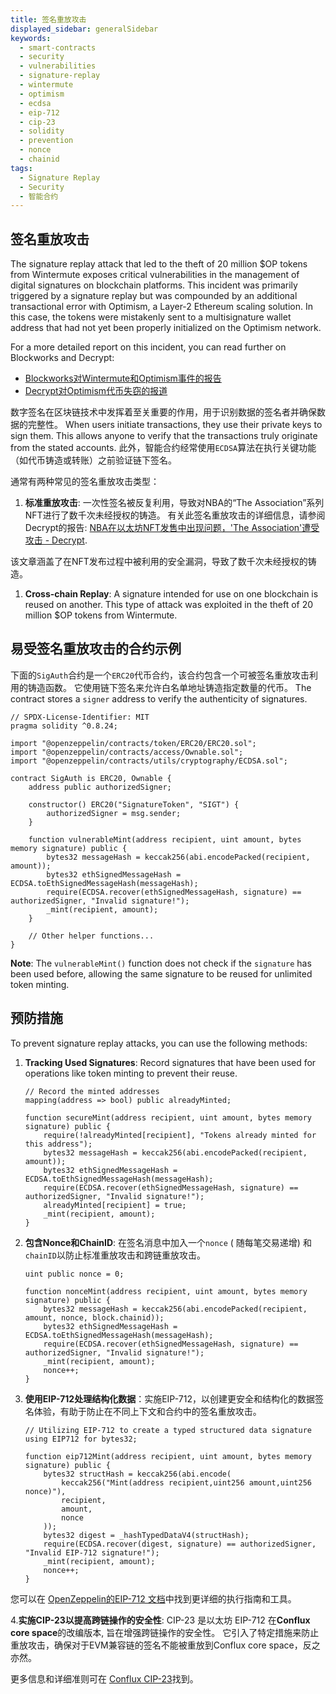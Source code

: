 ```yaml
---
title: 签名重放攻击
displayed_sidebar: generalSidebar
keywords:
  - smart-contracts
  - security
  - vulnerabilities
  - signature-replay
  - wintermute
  - optimism
  - ecdsa
  - eip-712
  - cip-23
  - solidity
  - prevention
  - nonce
  - chainid
tags:
  - Signature Replay
  - Security
  - 智能合约
---
```


## 签名重放攻击

The signature replay attack that led to the theft of 20 million $OP tokens from Wintermute exposes critical vulnerabilities in the management of digital signatures on blockchain platforms. This incident was primarily triggered by a signature replay but was compounded by an additional transactional error with Optimism, a Layer-2 Ethereum scaling solution. In this case, the tokens were mistakenly sent to a multisignature wallet address that had not yet been properly initialized on the Optimism network.

For a more detailed report on this incident, you can read further on Blockworks and Decrypt:

- [Blockworks对Wintermute和Optimism事件的报告](https://blockworks.co/news/20m-tokens-lost-as-market-maker-wintermute-takes-blame)
- [Decrypt对Optimism代币失窃的报道](https://decrypt.co/99567/ethereum-layer-2-solution-optimism-loses-20-million-tokens-interlayer-snafu)

数字签名在区块链技术中发挥着至关重要的作用，用于识别数据的签名者并确保数据的完整性。 When users initiate transactions, they use their private keys to sign them. This allows anyone to verify that the transactions truly originate from the stated accounts. 此外，智能合约经常使用`ECDSA`算法在执行关键功能（如代币铸造或转账）之前验证链下签名。

通常有两种常见的签名重放攻击类型：

1. **标准重放攻击**: 一次性签名被反复利用，导致对NBA的“The Association”系列NFT进行了数千次未经授权的铸造。 有关此签名重放攻击的详细信息，请参阅Decrypt的报告: [NBA在以太坊NFT发售中出现问题，'The Association'遭受攻击  - Decrypt](https://decrypt.co/99567/nba-botches-ethereum-nft-drop-as-the-association-suffers-exploit).

该文章涵盖了在NFT发布过程中被利用的安全漏洞，导致了数千次未经授权的铸造。

1. **Cross-chain Replay**: A signature intended for use on one blockchain is reused on another. This type of attack was exploited in the theft of 20 million $OP tokens from Wintermute.

## 易受签名重放攻击的合约示例

下面的`SigAuth`合约是一个`ERC20`代币合约，该合约包含一个可被签名重放攻击利用的铸造函数。 它使用链下签名来允许白名单地址铸造指定数量的代币。 The contract stores a `signer` address to verify the authenticity of signatures.

```solidity
// SPDX-License-Identifier: MIT
pragma solidity ^0.8.24;

import "@openzeppelin/contracts/token/ERC20/ERC20.sol";
import "@openzeppelin/contracts/access/Ownable.sol";
import "@openzeppelin/contracts/utils/cryptography/ECDSA.sol";

contract SigAuth is ERC20, Ownable {
    address public authorizedSigner;

    constructor() ERC20("SignatureToken", "SIGT") {
        authorizedSigner = msg.sender;
    }

    function vulnerableMint(address recipient, uint amount, bytes memory signature) public {
        bytes32 messageHash = keccak256(abi.encodePacked(recipient, amount));
        bytes32 ethSignedMessageHash = ECDSA.toEthSignedMessageHash(messageHash);
        require(ECDSA.recover(ethSignedMessageHash, signature) == authorizedSigner, "Invalid signature!");
        _mint(recipient, amount);
    }

    // Other helper functions...
}
```

**Note**: The `vulnerableMint()` function does not check if the `signature` has been used before, allowing the same signature to be reused for unlimited token minting.

## 预防措施

To prevent signature replay attacks, you can use the following methods:

1. **Tracking Used Signatures**: Record signatures that have been used for operations like token minting to prevent their reuse.

   ```solidity
   // Record the minted addresses
   mapping(address => bool) public alreadyMinted;

   function secureMint(address recipient, uint amount, bytes memory signature) public {
       require(!alreadyMinted[recipient], "Tokens already minted for this address");
       bytes32 messageHash = keccak256(abi.encodePacked(recipient, amount));
       bytes32 ethSignedMessageHash = ECDSA.toEthSignedMessageHash(messageHash);
       require(ECDSA.recover(ethSignedMessageHash, signature) == authorizedSigner, "Invalid signature!");
       alreadyMinted[recipient] = true;
       _mint(recipient, amount);
   }
   ```

2. **包含Nonce和ChainID**: 在签名消息中加入一个`nonce` ( 随每笔交易递增) 和`chainID`以防止标准重放攻击和跨链重放攻击。

   ```solidity
   uint public nonce = 0;

   function nonceMint(address recipient, uint amount, bytes memory signature) public {
       bytes32 messageHash = keccak256(abi.encodePacked(recipient, amount, nonce, block.chainid));
       bytes32 ethSignedMessageHash = ECDSA.toEthSignedMessageHash(messageHash);
       require(ECDSA.recover(ethSignedMessageHash, signature) == authorizedSigner, "Invalid signature!");
       _mint(recipient, amount);
       nonce++;
   }
   ```

3. **使用EIP-712处理结构化数据**：实施EIP-712，以创建更安全和结构化的数据签名体验，有助于防止在不同上下文和合约中的签名重放攻击。

   ```solidity
   // Utilizing EIP-712 to create a typed structured data signature
   using EIP712 for bytes32;

   function eip712Mint(address recipient, uint amount, bytes memory signature) public {
       bytes32 structHash = keccak256(abi.encode(
           keccak256("Mint(address recipient,uint256 amount,uint256 nonce)"),
           recipient,
           amount,
           nonce
       ));
       bytes32 digest = _hashTypedDataV4(structHash);
       require(ECDSA.recover(digest, signature) == authorizedSigner, "Invalid EIP-712 signature!");
       _mint(recipient, amount);
       nonce++;
   }
   ```

您可以在 [OpenZeppelin的EIP-712 文档](https://docs.openzeppelin.com/contracts/5.x/api/utils#EIP712)中找到更详细的执行指南和工具。

4.**实施CIP-23以提高跨链操作的安全性**:
CIP-23 是以太坊 EIP-712 在**Conflux core space**的改编版本, 旨在增强跨链操作的安全性。 它引入了特定措施来防止重放攻击，确保对于EVM兼容链的签名不能被重放到Conflux core space，反之亦然。

更多信息和详细准则可在 [Conflux CIP-23](https://github.com/Conflux-Chain/CIPs/blob/master/CIPs/cip-23.md)找到。
